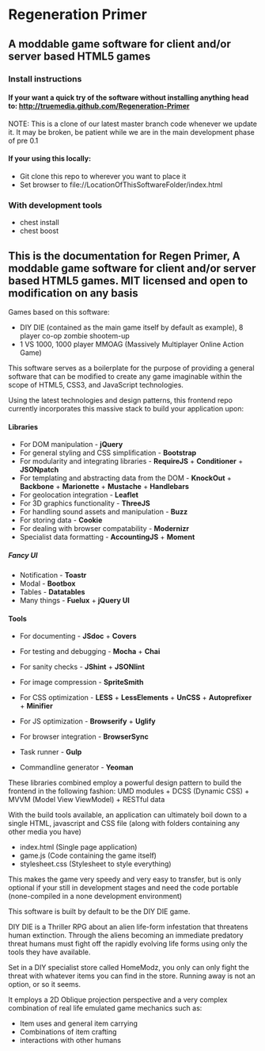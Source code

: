 # Regeneration Primer
## A moddable game software for client and/or server based HTML5 games

### Install instructions

#### If your want a quick try of the software without installing anything head to: http://truemedia.github.com/Regeneration-Primer
NOTE: This is a clone of our latest master branch code whenever we update it.
It may be broken, be patient while we are in the main development phase of pre 0.1

#### If your using this locally:
* Git clone this repo to wherever you want to place it 
* Set browser to file://LocationOfThisSoftwareFolder/index.html

### With development tools
* chest install
* chest boost

## This is the documentation for Regen Primer, A moddable game software for client and/or server based HTML5 games. MIT licensed and open to modification on any basis

Games based on this software:
- DIY DIE (contained as the main game itself by default as example), 8 player co-op zombie shootem-up
- 1 VS 1000, 1000 player MMOAG (Massively Multiplayer Online Action Game)

This software serves as a boilerplate  for the purpose of providing a general software that can be modified to create any game imaginable within the scope of HTML5, CSS3, and JavaScript technologies.

Using the latest technologies and design patterns, this frontend repo currently incorporates this massive stack to build your application upon:

#### Libraries
- For DOM manipulation - **jQuery**
- For general styling and CSS simplification - **Bootstrap**
- For modularity and integrating libraries - **RequireJS** + **Conditioner** + **JSONpatch**
- For templating and abstracting data from the DOM - **KnockOut** + **Backbone** + **Marionette** + **Mustache** + **Handlebars**
- For geolocation integration - **Leaflet**
- For 3D graphics functionality - **ThreeJS**
- For handling sound assets and manipulation - **Buzz**
- For storing data - **Cookie**
- For dealing with browser compatability - **Modernizr**
- Specialist data formatting - **AccountingJS** + **Moment**

##### Fancy UI
- Notification - **Toastr**
- Modal - **Bootbox**
- Tables - **Datatables**
- Many things - **Fuelux** + **jQuery UI**

#### Tools
- For documenting - **JSdoc** + **Covers**
- For testing and debugging - **Mocha** + **Chai**
- For sanity checks - **JShint** + **JSONlint**
- For image compression - **SpriteSmith**
- For CSS optimization - **LESS** + **LessElements** + **UnCSS** + **Autoprefixer** + **Minifier**
- For JS optimization - **Browserify** + **Uglify**
- For browser integration - **BrowserSync**

- Task runner - **Gulp**
- Commandline generator - **Yeoman**

These libraries combined employ a powerful design pattern to build the frontend in the following fashion:
UMD modules + DCSS (Dynamic CSS) + MVVM (Model View ViewModel) + RESTful data

With the build tools available, an application can ultimately boil down to a single HTML, javascript and CSS file (along with folders containing any other media you have)

- index.html (Single page application)
- game.js (Code containing the game itself)
- stylesheet.css (Stylesheet to style everything)

This makes the game very speedy and very easy to transfer, but is only optional if your still in development stages and need the code portable (none-compiled in a none development environment)

This software is built by default to be the DIY DIE game.

DIY DIE is a Thriller RPG about an alien life-form infestation that threatens human extinction. Through the aliens becoming an immediate predatory threat humans must fight off the rapidly evolving life forms using only the tools they have available.

Set in a DIY specialist store called HomeModz, you only can only fight the threat with whatever items you can find in the store. Running away is not an option, or so it seems. 

It employs a 2D Oblique projection perspective and a very complex combination of real life emulated game mechanics such as:
- Item uses and general item carrying
- Combinations of item crafting
- interactions with other humans